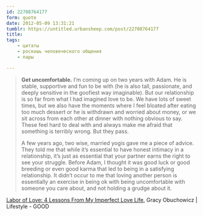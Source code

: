 ```yaml
---
id: 22708764177
form: quote
date: 2012-05-09 13:31:21
tumblr: https://untitled.urbansheep.com/post/22708764177
title: 
tags:
    - цитаты
    - роскошь человеческого общения
    - пары

---
```


<blockquote>
<p><strong>Get uncomfortable.</strong> I’m coming up on two years with Adam. He is stable, supportive and fun to be with (he is also tall, passionate, and deeply sensitive in the goofiest way imaginable). But our relationship is so far from what I had imagined love to be. We have lots of sweet times, but we also have the moments where I feel bloated after eating too much dessert or he is withdrawn and worried about money, or we sit across from each other at dinner with nothing obvious to say. These feel hard to deal with and always make me afraid that something is terribly wrong. But they pass.</p>

<p>A few years ago, two wise, married yogis gave me a piece of advice. They told me that while it’s essential to have honest intimacy in a relationship, it’s just as essential that your partner earns the right to see your struggle. Before Adam, I thought it was good luck or good breeding or even good karma that led to being in a satisfying relationship. It didn’t occur to me that loving another person is essentially an exercise in being ok with being uncomfortable with someone you care about, and not holding a grudge about it.</p>
</blockquote>

<a href="http://www.good.is/post/labor-of-love-4-lessons-from-my-imperfect-love-life/">Labor of Love: 4 Lessons From My Imperfect Love Life</a>, Gracy Obuchowicz | Lifestyle - GOOD

